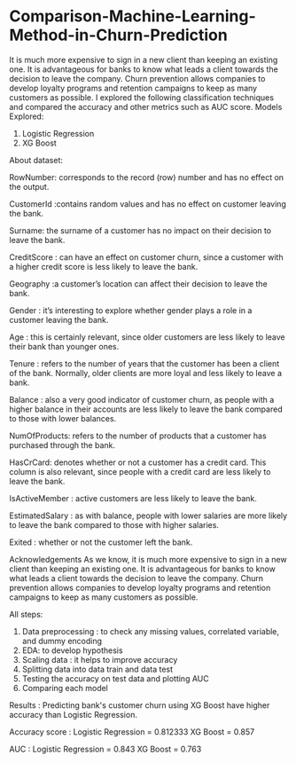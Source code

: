 # Comparison-Machine-Learning-Method-in-Churn-Prediction
It is much more expensive to sign in a new client than keeping an existing one. It is advantageous for banks to know what leads a client towards the decision to leave the company. Churn prevention allows companies to develop loyalty programs and retention campaigns to 
keep as many customers as possible. I explored the following classification techniques and compared the accuracy and other metrics such as AUC score.
Models Explored:
1. Logistic Regression 
2. XG Boost


About dataset:

RowNumber: corresponds to the record (row) number and has no effect on the output.

CustomerId :contains random values and has no effect on customer leaving the bank.

Surname: the surname of a customer has no impact on their decision to leave the bank.

CreditScore : can have an effect on customer churn, since a customer with a higher credit score is less likely to leave the bank.

Geography :a customer’s location can affect their decision to leave the bank.

Gender : it’s interesting to explore whether gender plays a role in a customer leaving the bank.

Age : this is certainly relevant, since older customers are less likely to leave their bank than younger ones.

Tenure : refers to the number of years that the customer has been a client of the bank. Normally, older clients are more loyal and less likely to leave a bank.

Balance : also a very good indicator of customer churn, as people with a higher balance in their accounts are less likely to leave the bank compared to those with lower balances.

NumOfProducts: refers to the number of products that a customer has purchased through the bank.

HasCrCard: denotes whether or not a customer has a credit card. This column is also relevant, since people with a credit card are less likely to leave the bank.

IsActiveMember : active customers are less likely to leave the bank.

EstimatedSalary : as with balance, people with lower salaries are more likely to leave the bank compared to those with higher salaries.

Exited : whether or not the customer left the bank.

Acknowledgements As we know, it is much more expensive to sign in a new client than keeping an existing one. It is advantageous for banks to know what leads a client towards the decision to leave the company. Churn prevention allows companies to develop loyalty programs and retention campaigns to keep as many customers as possible.

All steps:
1. Data preprocessing : to check any missing values, correlated variable, and dummy encoding
2. EDA:  to develop hypothesis
3. Scaling data : it helps to improve accuracy 
4. Splitting data into data train and data test
6. Testing the accuracy on test data and plotting AUC
7. Comparing each model  


Results :
Predicting bank's customer churn using XG Boost have higher accuracy than Logistic Regression. 

Accuracy score :
Logistic Regression = 0.812333
XG Boost = 0.857

AUC : 
Logistic Regression = 0.843
XG Boost = 0.763

